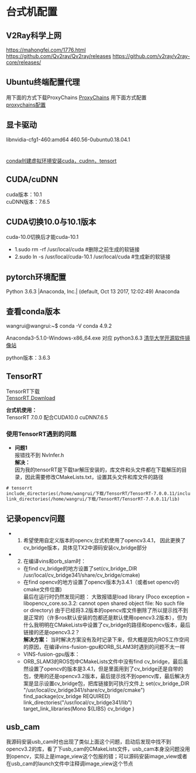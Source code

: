 # 台式机配置  

## V2Ray科学上网  

https://mahongfei.com/1776.html
https://github.com/Qv2ray/Qv2ray/releases
https://github.com/v2ray/v2ray-core/releases/

##  Ubuntu终端配置代理
用下面的方式下载ProxyChains 
[ProxyChains](https://www.cnblogs.com/guguobao/p/8878109.html)
用下面方式配置  
[proxychains配置](https://docs.shanyuhai.top/os/manjaro/terminal-agent.html#proxychains-ng)




## 显卡驱动  
libnvidia-cfg1-460:amd64                     460.56-0ubuntu0.18.04.1 


#
[conda创建虚拟环境安装cuda，cudnn，tensort](https://blog.csdn.net/weixin_41010198/article/details/107604593?utm_medium=distribute.pc_relevant.none-task-blog-2~default~baidujs_title~default-1.no_search_link&spm=1001.2101.3001.4242.2)


## CUDA/cuDNN  

cuda版本：10.1  
cuDNN版本：7.6.5

## CUDA切换10.0与10.1版本  

cuda-10.0切换后才能cuda-10.1  
* 1.sudo rm -rf /usr/local/cuda #删除之前生成的软链接  
* 2.sudo ln -s /usr/local/cuda-10.1 /usr/local/cuda #生成新的软链接  


## pytorch环境配置  

Python 3.6.3 |Anaconda, Inc.| (default, Oct 13 2017, 12:02:49)
Anaconda

## 查看conda版本  
wangrui@wangrui:~$ conda -V
conda 4.9.2


Anaconda3-5.1.0-Windows-x86_64.exe     对应 python3.6.3
[清华大学开源软件镜像站](https://mirrors.tuna.tsinghua.edu.cn/anaconda/archive/)

python版本：3.6.3

##   TensorRT  
TensorRT下载    
[TensorRT Download](https://developer.nvidia.com/nvidia-tensorrt-download)    

**台式机使用：**  
TensorRT 7.0.0 配合CUDA10.0  cuDNN7.6.5    

### 使用TensorRT遇到的问题  
 * **问题1**  
报错找不到 NvInfer.h   
**解决：**  
因为我的tensorRT是下载tar解压安装的，库文件和头文件都在下载解压的目录，因此需要修改CMakeLists.txt，设置其头文件和库文件的路径  

```txt  
# tensorrt  
include_directories(/home/wangrui/下载/TensorRT/TensorRT-7.0.0.11/include)  
link_directories(/home/wangrui/下载/TensorRT/TensorRT-7.0.0.11/lib)  
```  


## 记录opencv问题  
* 1. 希望使用自定义版本的opencv,台式机使用了opencv3.4.1， 因此更换了cv_bridge版本，具体见TX2中源码安装cv_bridge部分  
* 2. 在编译vins和orb_slam时：
    * 在find cv_bridge的地方设置了set(cv_bridge_DIR /usr/local/cv_bridge341/share/cv_bridge/cmake) 
    * 在find opencv的地方设置了opencv版本为3.4.1（或者set  opencv的cmake文件位置)  
最后在运行时仍然发现问题：
  大致报错是load library (Poco exception = libopencv_core.so.3.2: cannot open shared object file: No such file or directory)
由于已经将3.2版本的opencv库文件删除了所以提示找不到是正常的（许多ros默认安装的包都还是默认使用opencv3.2版本），但为什么我明明在CMakeLists中设置了cv_bridge的路径和opencv版本，最后链接的还是opencv3.2？   
**解决方案：** 当时解决方案没有及时记录下来，但大概是因为ROS工作空间的原因，在编译vins-fusion-gpu和ORB_SLAM3时遇到的问题不太一样  
  * VINS-fusion-gpu版本：
  * ORB_SLAM3的ROS包中CMakeLists文件中没有find cv_bridge，最后虽然设置了opencv的版本是3.4.1，但是里面用到了cv_bridge还是自带的包，使用的还是opencv3.2版本，最后提示找不到opencv库，最后解决方案是显示设置cv_bridge包，把库链接到可执行文件上
  set(cv_bridge_DIR "/usr/local/cv_bridge341/share/cv_bridge/cmake")  
  find_package(cv_bridge REQUIRED)
  link_directories("/usr/local/cv_bridge341/lib")
  target_link_libraries(Mono
  ${LIBS}
  cv_bridge
  )

## usb_cam  

我源码安装usb_cam时也出现了类似上面这个问题，启动后发现中找不到opencv3.2的库，看了下usb_cam的CMakeLists文件，usb_cam本身没问题没用到opencv，实际上是image_view这个包报的错；可以源码安装image_view或者在usb_cam的launch文件中注释调image_view这个节点  




